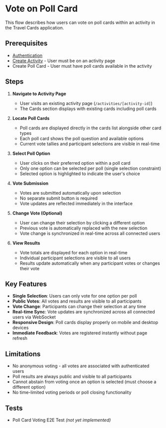 # Vote on Poll Card

This flow describes how users can vote on poll cards within an activity in the Travel Cards application.

## Prerequisites

- [Authentication](authentication.md)
- [Create Activity](create-activity.md) - User must be on an activity page
- Create Poll Card - User must have poll cards available in the activity

## Steps

1. **Navigate to Activity Page**
   - User visits an existing activity page (`/activities/[activity-id]`)
   - The Cards section displays with existing cards including poll cards

2. **Locate Poll Cards**
   - Poll cards are displayed directly in the cards list alongside other card types
   - Each poll card shows the poll question and available options
   - Current vote tallies and participant selections are visible in real-time

3. **Select Poll Option**
   - User clicks on their preferred option within a poll card
   - Only one option can be selected per poll (single selection constraint)
   - Selected option is highlighted to indicate the user's choice

4. **Vote Submission**
   - Votes are submitted automatically upon selection
   - No separate submit button is required
   - Vote updates are reflected immediately in the interface

5. **Change Vote (Optional)**
   - User can change their selection by clicking a different option
   - Previous vote is automatically replaced with the new selection
   - Vote change is synchronized in real-time across all connected users

6. **View Results**
   - Vote totals are displayed for each option in real-time
   - Individual participant selections are visible to all users
   - Results update automatically when any participant votes or changes their vote

## Key Features

- **Single Selection**: Users can only vote for one option per poll
- **Public Votes**: All votes and results are visible to all participants
- **Vote Change**: Participants can change their selection at any time
- **Real-time Sync**: Vote updates are synchronized across all connected users via WebSocket
- **Responsive Design**: Poll cards display properly on mobile and desktop devices
- **Immediate Feedback**: Votes are registered instantly without page refresh

## Limitations

- No anonymous voting - all votes are associated with authenticated users
- Poll results are always public and visible to all participants
- Cannot abstain from voting once an option is selected (must choose a different option)
- No time-limited voting periods or poll closing functionality

## Tests

- Poll Card Voting E2E Test *(not yet implemented)*
